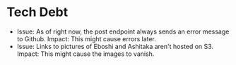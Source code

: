 # Tech Debt
- Issue: As of right now, the post endpoint always sends an error message to Github.
  Impact: This might cause errors later.
- Issue: Links to pictures of Eboshi and Ashitaka aren't hosted on S3.
  Impact: This might cause the images to vanish.
